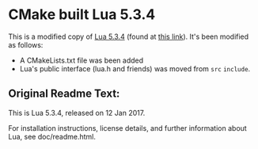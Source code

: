 # CMake built Lua 5.3.4

This is a modified copy of [Lua 5.3.4](https://www.lua.org/download.html) (found at [this link](https://www.lua.org/ftp/lua-5.3.4.tar.gz)). It's been modified as follows:

* A CMakeLists.txt file was been added
* Lua's public interface (lua.h and friends) was moved from `src` `include`.


## Original Readme Text:

This is Lua 5.3.4, released on 12 Jan 2017.

For installation instructions, license details, and
further information about Lua, see doc/readme.html.

